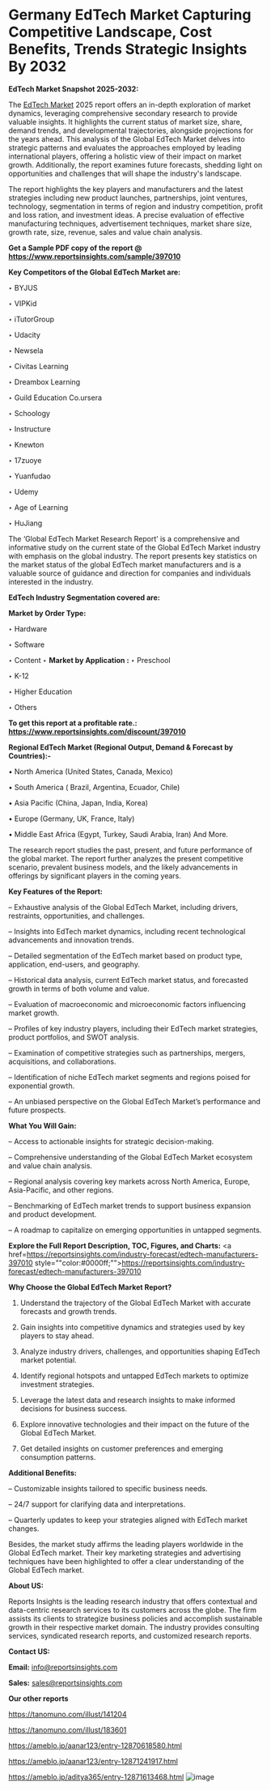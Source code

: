 # Germany EdTech Market Capturing Competitive Landscape, Cost Benefits, Trends Strategic Insights By 2032

<strong>EdTech Market Snapshot 2025-2032:</strong>

The <a href=https://www.reportsinsights.com/sample/397010>EdTech Market</a> 2025 report offers an in-depth exploration of market dynamics, leveraging comprehensive secondary research to provide valuable insights. It highlights the current status of market size, share, demand trends, and developmental trajectories, alongside projections for the years ahead. This analysis of the Global EdTech Market delves into strategic patterns and evaluates the approaches employed by leading international players, offering a holistic view of their impact on market growth. Additionally, the report examines future forecasts, shedding light on opportunities and challenges that will shape the industry's landscape.

The report highlights the key players and manufacturers and the latest strategies including new product launches, partnerships, joint ventures, technology, segmentation in terms of region and industry competition, profit and loss ration, and investment ideas. A precise evaluation of effective manufacturing techniques, advertisement techniques, market share size, growth rate, size, revenue, sales and value chain analysis.

<strong>Get a Sample PDF copy of the report @ <a href=https://www.reportsinsights.com/sample/397010 style=color:#0000ff;>https://www.reportsinsights.com/sample/397010</a></strong>

<strong>Key Competitors of the Global EdTech Market are:</strong>

‣ BYJUS

‣ VIPKid

‣ iTutorGroup

‣ Udacity

‣ Newsela

‣ Civitas Learning

‣ Dreambox Learning

‣ Guild Education
 Co.ursera

‣ Schoology

‣ Instructure

‣ Knewton

‣ 17zuoye

‣ Yuanfudao

‣ Udemy

‣ Age of Learning

‣ HuJiang

The ‘Global EdTech Market Research Report’ is a comprehensive and informative study on the current state of the Global EdTech Market industry with emphasis on the global industry. The report presents key statistics on the market status of the global EdTech market manufacturers and is a valuable source of guidance and direction for companies and individuals interested in the industry.

<strong>EdTech Industry Segmentation covered are:</strong>

<strong>Market by Order Type: </strong>

‣ Hardware

‣ Software

‣ Content
‣ 
<strong>Market by Application :</strong>
‣ Preschool

‣ K-12

‣ Higher Education

‣ Others

<strong>To get this report at a profitable rate.: <a href=https://www.reportsinsights.com/discount/397010 style=color:#0000ff;>https://www.reportsinsights.com/discount/397010</a></strong>

<strong>Regional EdTech Market (Regional Output, Demand &amp; Forecast by Countries):-</strong>

• North America (United States, Canada, Mexico)

• South America ( Brazil, Argentina, Ecuador, Chile)

• Asia Pacific (China, Japan, India, Korea)

• Europe (Germany, UK, France, Italy)

• Middle East Africa (Egypt, Turkey, Saudi Arabia, Iran) And More.

The research report studies the past, present, and future performance of the global market. The report further analyzes the present competitive scenario, prevalent business models, and the likely advancements in offerings by significant players in the coming years.

<strong>Key Features of the Report:</strong>

– Exhaustive analysis of the Global EdTech Market, including drivers, restraints, opportunities, and challenges.

– Insights into EdTech market dynamics, including recent technological advancements and innovation trends.

– Detailed segmentation of the EdTech market based on product type, application, end-users, and geography.

– Historical data analysis, current EdTech market status, and forecasted growth in terms of both volume and value.

– Evaluation of macroeconomic and microeconomic factors influencing market growth.

– Profiles of key industry players, including their EdTech market strategies, product portfolios, and SWOT analysis.

– Examination of competitive strategies such as partnerships, mergers, acquisitions, and collaborations.

– Identification of niche EdTech market segments and regions poised for exponential growth.

– An unbiased perspective on the Global EdTech Market’s performance and future prospects.

<strong>What You Will Gain:</strong>

– Access to actionable insights for strategic decision-making.

– Comprehensive understanding of the Global EdTech Market ecosystem and value chain analysis.

– Regional analysis covering key markets across North America, Europe, Asia-Pacific, and other regions.

– Benchmarking of EdTech market trends to support business expansion and product development.

– A roadmap to capitalize on emerging opportunities in untapped segments.

<strong>Explore the Full Report Description, TOC, Figures, and Charts:</strong>
<a href=https://reportsinsights.com/industry-forecast/edtech-manufacturers-397010 style=""color:#0000ff;"">https://reportsinsights.com/industry-forecast/edtech-manufacturers-397010</a>

<strong>Why Choose the Global EdTech Market Report?</strong>

1. Understand the trajectory of the Global EdTech Market with accurate forecasts and growth trends.

2. Gain insights into competitive dynamics and strategies used by key players to stay ahead.

3. Analyze industry drivers, challenges, and opportunities shaping EdTech market potential.

4. Identify regional hotspots and untapped EdTech markets to optimize investment strategies.

5. Leverage the latest data and research insights to make informed decisions for business success.

6. Explore innovative technologies and their impact on the future of the Global EdTech Market.

7. Get detailed insights on customer preferences and emerging consumption patterns.

<strong>Additional Benefits:</strong>

– Customizable insights tailored to specific business needs.

– 24/7 support for clarifying data and interpretations.

– Quarterly updates to keep your strategies aligned with EdTech market changes.

Besides, the market study affirms the leading players worldwide in the Global EdTech market. Their key marketing strategies and advertising techniques have been highlighted to offer a clear understanding of the Global EdTech market.

<strong><strong>About US</strong>:</strong>

Reports Insights is the leading research industry that offers contextual and data-centric research services to its customers across the globe. The firm assists its clients to strategize business policies and accomplish sustainable growth in their respective market domain. The industry provides consulting services, syndicated research reports, and customized research reports.

<strong>Contact US:</strong>

<p class=><b>Email:</b> <a href=mailto:info@reportsinsights.com>info@reportsinsights.com</a></p>
<p class=><b>Sales:</b> <a href=mailto:sales@reportsinsights.com>sales@reportsinsights.com</a></p>

<strong>Our other reports</strong>

<a href=https://tanomuno.com/illust/141204>https://tanomuno.com/illust/141204</a>

<a href=https://tanomuno.com/illust/183601>https://tanomuno.com/illust/183601</a>

<a href=https://ameblo.jp/aanar123/entry-12870618580.html>https://ameblo.jp/aanar123/entry-12870618580.html</a>

<a href=https://ameblo.jp/aanar123/entry-12871241917.html>https://ameblo.jp/aanar123/entry-12871241917.html</a>

<a href=https://ameblo.jp/aditya365/entry-12871613468.html>https://ameblo.jp/aditya365/entry-12871613468.html</a>
![image](https://github.com/user-attachments/assets/57e7df57-3a08-4eca-924d-54426e309351)
